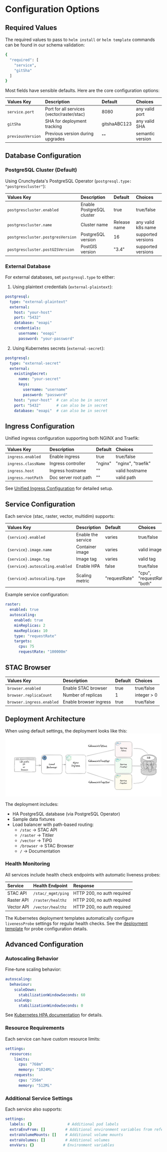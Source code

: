 # Configuration Options

## Required Values

The required values to pass to `helm install` or `helm template` commands can be found in our schema validation:

```bash
{
  "required": [
    "service",
    "gitSha"
  ]
}
```

Most fields have sensible defaults. Here are the core configuration options:

| **Values Key** | **Description** | **Default** | **Choices** |
|:--------------|:----------------|:------------|:------------|
| `service.port` | Port for all services (vector/raster/stac) | 8080 | any valid port |
| `gitSha` | SHA for deployment tracking | gitshaABC123 | any valid SHA |
| `previousVersion` | Previous version during upgrades | "" | semantic version |

## Database Configuration

### PostgreSQL Cluster (Default)

Using Crunchydata's PostgreSQL Operator (`postgresql.type: "postgrescluster"`):

| **Values Key** | **Description** | **Default** | **Choices** |
|:--------------|:----------------|:------------|:------------|
| `postgrescluster.enabled` | Enable PostgreSQL cluster | true | true/false |
| `postgrescluster.name` | Cluster name | Release name | any valid k8s name |
| `postgrescluster.postgresVersion` | PostgreSQL version | 16 | supported versions |
| `postgrescluster.postGISVersion` | PostGIS version | "3.4" | supported versions |

### External Database

For external databases, set `postgresql.type` to either:

1. Using plaintext credentials (`external-plaintext`):
```yaml
postgresql:
  type: "external-plaintext"
  external:
    host: "your-host"
    port: "5432"
    database: "eoapi"
    credentials:
      username: "eoapi"
      password: "your-password"
```

2. Using Kubernetes secrets (`external-secret`):
```yaml
postgresql:
  type: "external-secret"
  external:
    existingSecret:
      name: "your-secret"
      keys:
        username: "username"
        password: "password"
    host: "your-host"  # can also be in secret
    port: "5432"       # can also be in secret
    database: "eoapi"  # can also be in secret
```

## Ingress Configuration

Unified ingress configuration supporting both NGINX and Traefik:

| **Values Key** | **Description** | **Default** | **Choices** |
|:--------------|:----------------|:------------|:------------|
| `ingress.enabled` | Enable ingress | true | true/false |
| `ingress.className` | Ingress controller | "nginx" | "nginx", "traefik" |
| `ingress.host` | Ingress hostname | "" | valid hostname |
| `ingress.rootPath` | Doc server root path | "" | valid path |

See [Unified Ingress Configuration](unified-ingress.md) for detailed setup.

## Service Configuration

Each service (stac, raster, vector, multidim) supports:

| **Values Key** | **Description** | **Default** | **Choices** |
|:--------------|:----------------|:------------|:------------|
| `{service}.enabled` | Enable the service | varies | true/false |
| `{service}.image.name` | Container image | varies | valid image |
| `{service}.image.tag` | Image tag | varies | valid tag |
| `{service}.autoscaling.enabled` | Enable HPA | false | true/false |
| `{service}.autoscaling.type` | Scaling metric | "requestRate" | "cpu", "requestRate", "both" |

Example service configuration:
```yaml
raster:
  enabled: true
  autoscaling:
    enabled: true
    minReplicas: 2
    maxReplicas: 10
    type: "requestRate"
    targets:
      cpu: 75
      requestRate: "100000m"
```

## STAC Browser

| **Values Key** | **Description** | **Default** | **Choices** |
|:--------------|:----------------|:------------|:------------|
| `browser.enabled` | Enable STAC browser | true | true/false |
| `browser.replicaCount` | Number of replicas | 1 | integer > 0 |
| `browser.ingress.enabled` | Enable browser ingress | true | true/false |

## Deployment Architecture

When using default settings, the deployment looks like this:
![](../images/default_architecture.png)

The deployment includes:
- HA PostgreSQL database (via PostgreSQL Operator)
- Sample data fixtures
- Load balancer with path-based routing:
  - `/stac` → STAC API
  - `/raster` → Titiler
  - `/vector` → TiPG
  - `/browser` → STAC Browser
  - `/` → Documentation

### Health Monitoring

All services include health check endpoints with automatic liveness probes:

| **Service** | **Health Endpoint** | **Response** |
|:------------|:-------------------|:-------------|
| STAC API | `/stac/_mgmt/ping` | HTTP 200, no auth required |
| Raster API | `/raster/healthz` | HTTP 200, no auth required |
| Vector API | `/vector/healthz` | HTTP 200, no auth required |

The Kubernetes deployment templates automatically configure `livenessProbe` settings for regular health checks. See the [deployment template](https://github.com/developmentseed/eoapi-k8s/blob/main/charts/eoapi/templates/services/deployment.yaml) for probe configuration details.

## Advanced Configuration

### Autoscaling Behavior

Fine-tune scaling behavior:

```yaml
autoscaling:
  behaviour:
    scaleDown:
      stabilizationWindowSeconds: 60
    scaleUp:
      stabilizationWindowSeconds: 0
```

See [Kubernetes HPA documentation](https://kubernetes.io/docs/tasks/run-application/horizontal-pod-autoscale/#configurable-scaling-behavior) for details.

### Resource Requirements

Each service can have custom resource limits:

```yaml
settings:
  resources:
    limits:
      cpu: "768m"
      memory: "1024Mi"
    requests:
      cpu: "256m"
      memory: "512Mi"
```

### Additional Service Settings

Each service also supports:
```yaml
settings:
  labels: {}                # Additional pod labels
  extraEnvFrom: []         # Additional environment variables from references
  extraVolumeMounts: []    # Additional volume mounts
  extraVolumes: []         # Additional volumes
  envVars: {}             # Environment variables
```
